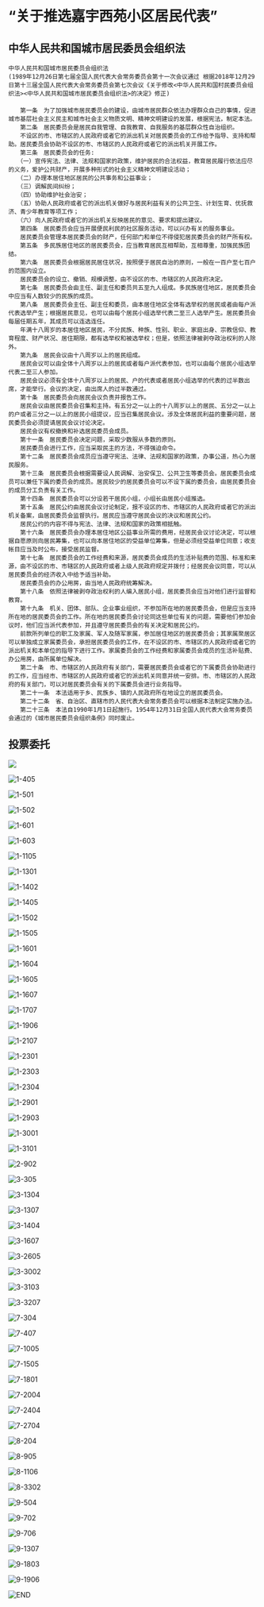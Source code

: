 # “关于推选嘉宇西苑小区居民代表”

## 中华人民共和国城市居民委员会组织法

```
中华人民共和国城市居民委员会组织法
(1989年12月26日第七届全国人民代表大会常务委员会第十一次会议通过 根据2018年12月29日第十三届全国人民代表大会常务委员会第七次会议《关于修改<中华人民共和国村民委员会组织法><中华人民共和国城市居民委员会组织法>的决定》修正)
　　
　　第一条　为了加强城市居民委员会的建设，由城市居民群众依法办理群众自己的事情，促进城市基层社会主义民主和城市社会主义物质文明、精神文明建设的发展，根据宪法，制定本法。
　　第二条　居民委员会是居民自我管理、自我教育、自我服务的基层群众性自治组织。
　　不设区的市、市辖区的人民政府或者它的派出机关对居民委员会的工作给予指导、支持和帮助。居民委员会协助不设区的市、市辖区的人民政府或者它的派出机关开展工作。
　　第三条　居民委员会的任务:
　　（一）宣传宪法、法律、法规和国家的政策，维护居民的合法权益，教育居民履行依法应尽的义务，爱护公共财产，开展多种形式的社会主义精神文明建设活动；
　　（二）办理本居住地区居民的公共事务和公益事业；
　　（三）调解民间纠纷；
　　（四）协助维护社会治安；
　　（五）协助人民政府或者它的派出机关做好与居民利益有关的公共卫生、计划生育、优抚救济、青少年教育等项工作；
　　（六）向人民政府或者它的派出机关反映居民的意见、要求和提出建议。
　　第四条　居民委员会应当开展便民利民的社区服务活动，可以兴办有关的服务事业。
　　居民委员会管理本居民委员会的财产，任何部门和单位不得侵犯居民委员会的财产所有权。
　　第五条　多民族居住地区的居民委员会，应当教育居民互相帮助，互相尊重，加强民族团结。
　　第六条　居民委员会根据居民居住状况，按照便于居民自治的原则，一般在一百户至七百户的范围内设立。
　　居民委员会的设立、撤销、规模调整，由不设区的市、市辖区的人民政府决定。
　　第七条　居民委员会由主任、副主任和委员共五至九人组成。多民族居住地区，居民委员会中应当有人数较少的民族的成员。
　　第八条　居民委员会主任、副主任和委员，由本居住地区全体有选举权的居民或者由每户派代表选举产生；根据居民意见，也可以由每个居民小组选举代表二至三人选举产生。居民委员会每届任期五年，其成员可以连选连任。
　　年满十八周岁的本居住地区居民，不分民族、种族、性别、职业、家庭出身、宗教信仰、教育程度、财产状况、居住期限，都有选举权和被选举权；但是，依照法律被剥夺政治权利的人除外。
　　第九条　居民会议由十八周岁以上的居民组成。
　　居民会议可以由全体十八周岁以上的居民或者每户派代表参加，也可以由每个居民小组选举代表二至三人参加。
　　居民会议必须有全体十八周岁以上的居民、户的代表或者居民小组选举的代表的过半数出席，才能举行。会议的决定，由出席人的过半数通过。
　　第十条　居民委员会向居民会议负责并报告工作。
　　居民会议由居民委员会召集和主持。有五分之一以上的十八周岁以上的居民、五分之一以上的户或者三分之一以上的居民小组提议，应当召集居民会议。涉及全体居民利益的重要问题，居民委员会必须提请居民会议讨论决定。
　　居民会议有权撤换和补选居民委员会成员。
　　第十一条　居民委员会决定问题，采取少数服从多数的原则。
　　居民委员会进行工作，应当采取民主的方法，不得强迫命令。
　　第十二条　居民委员会成员应当遵守宪法、法律、法规和国家的政策，办事公道，热心为居民服务。
　　第十三条　居民委员会根据需要设人民调解、治安保卫、公共卫生等委员会。居民委员会成员可以兼任下属的委员会的成员。居民较少的居民委员会可以不设下属的委员会，由居民委员会的成员分工负责有关工作。
　　第十四条　居民委员会可以分设若干居民小组，小组长由居民小组推选。
　　第十五条　居民公约由居民会议讨论制定，报不设区的市、市辖区的人民政府或者它的派出机关备案，由居民委员会监督执行。居民应当遵守居民会议的决议和居民公约。
　　居民公约的内容不得与宪法、法律、法规和国家的政策相抵触。
　　第十六条　居民委员会办理本居住地区公益事业所需的费用，经居民会议讨论决定，可以根据自愿原则向居民筹集，也可以向本居住地区的受益单位筹集，但是必须经受益单位同意；收支帐目应当及时公布，接受居民监督。
　　第十七条　居民委员会的工作经费和来源，居民委员会成员的生活补贴费的范围、标准和来源，由不设区的市、市辖区的人民政府或者上级人民政府规定并拨付；经居民会议同意，可以从居民委员会的经济收入中给予适当补助。
　　居民委员会的办公用房，由当地人民政府统筹解决。
　　第十八条　依照法律被剥夺政治权利的人编入居民小组，居民委员会应当对他们进行监督和教育。
　　第十九条　机关、团体、部队、企业事业组织，不参加所在地的居民委员会，但是应当支持所在地的居民委员会的工作。所在地的居民委员会讨论同这些单位有关的问题，需要他们参加会议时，他们应当派代表参加，并且遵守居民委员会的有关决定和居民公约。
　　前款所列单位的职工及家属、军人及随军家属，参加居住地区的居民委员会；其家属聚居区可以单独成立家属委员会，承担居民委员会的工作，在不设区的市、市辖区的人民政府或者它的派出机关和本单位的指导下进行工作。家属委员会的工作经费和家属委员会成员的生活补贴费、办公用房，由所属单位解决。
　　第二十条　市、市辖区的人民政府有关部门，需要居民委员会或者它的下属委员会协助进行的工作，应当经市、市辖区的人民政府或者它的派出机关同意并统一安排。市、市辖区的人民政府的有关部门，可以对居民委员会有关的下属委员会进行业务指导。
　　第二十一条　本法适用于乡、民族乡、镇的人民政府所在地设立的居民委员会。
　　第二十二条　省、自治区、直辖市的人民代表大会常务委员会可以根据本法制定实施办法。
　　第二十三条　本法自1990年1月1日起施行。1954年12月31日全国人民代表大会常务委员会通过的《城市居民委员会组织条例》同时废止。
```







## 投票委托

![](image/20190610Vote/1.JPG)

![1-405](image/20190610Vote/1-405.jpg)

![1-501](image/20190610Vote/1-501.jpg)

![1-502](image/20190610Vote/1-502.jpg)

![1-601](image/20190610Vote/1-601.jpg)

![1-603](image/20190610Vote/1-603.jpg)

![1-1105](image/20190610Vote/1-1105.JPG)

![1-1301](image/20190610Vote/1-1301.JPG)

![1-1402](image/20190610Vote/1-1402.JPG)

![1-1405](image/20190610Vote/1-1405.JPG)

![1-1502](image/20190610Vote/1-1502.JPG)

![1-1505](image/20190610Vote/1-1505.JPG)

![1-1601](image/20190610Vote/1-1601.jpg)

![1-1604](image/20190610Vote/1-1604.JPG)

![1-1605](image/20190610Vote/1-1605.JPG)

![1-1607](image/20190610Vote/1-1607.JPG)

![1-1707](image/20190610Vote/1-1707.jpg)

![1-1906](image/20190610Vote/1-1906.jpg)

![1-2107](image/20190610Vote/1-2107.jpg)

![1-2301](image/20190610Vote/1-2301.jpg)

![1-2303](image/20190610Vote/1-2303.JPG)

![1-2304](image/20190610Vote/1-2304.jpg)

![1-2901](image/20190610Vote/1-2901.JPG)

![1-2903](image/20190610Vote/1-2903.JPG)

![1-3001](image/20190610Vote/1-3001.JPG)

![1-3101](image/20190610Vote/1-3101.JPG)

![2-902](image/20190610Vote/2-902.JPG)

![3-305](image/20190610Vote/3-305.jpg)

![3-1304](image/20190610Vote/3-1304.jpg)

![3-1307](image/20190610Vote/3-1307.jpg)

![3-1404](image/20190610Vote/3-1404.JPG)

![3-1607](image/20190610Vote/3-1607.jpg)

![3-2605](image/20190610Vote/3-2605.jpg)

![3-3002](image/20190610Vote/3-3002.JPG)

![3-3103](image/20190610Vote/3-3103.jpg)

![3-3207](image/20190610Vote/3-3207.JPG)

![7-304](image/20190610Vote/7-304.jpg)

![7-407](image/20190610Vote/7-407.jpg)

![7-1005](image/20190610Vote/7-1005.JPG)

![7-1505](image/20190610Vote/7-1505.jpg)

![7-1801](image/20190610Vote/7-1801.jpg)

![7-2004](image/20190610Vote/7-2004.jpg)

![7-2404](image/20190610Vote/7-2404.jpg)

![7-2704](image/20190610Vote/7-2704.jpg)

![8-204](image/20190610Vote/8-204.jpg)

![8-905](image/20190610Vote/8-905.JPG)

![8-1106](image/20190610Vote/8-1106.jpg)

![8-3302](image/20190610Vote/8-3302.jpg)

![9-504](image/20190610Vote/9-504.jpg)

![9-702](image/20190610Vote/9-702.JPG)

![9-706](image/20190610Vote/9-706.JPG)

![9-1307](image/20190610Vote/9-1307.JPG)

![9-1803](image/20190610Vote/9-1803.JPG)

![9-1906](image/20190610Vote/9-1906.jpg)

![END](image/20190610Vote/END.JPG)